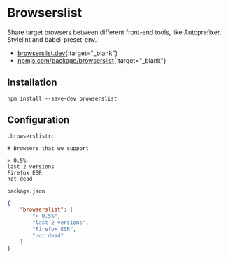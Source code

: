 # Browserslist

Share target browsers between different front-end tools, like Autoprefixer, Stylelint and babel-preset-env.

- [browserslist.dev](https://browserslist.dev/){:target="_blank"}
- [npmjs.com/package/browserslist](https://www.npmjs.com/package/browserslist){:target="_blank"}

## Installation

```shell
npm install --save-dev browserslist
```

## Configuration

`.browserslistrc`

```text
# Browsers that we support

> 0.5%
last 2 versions
Firefox ESR
not dead
```

`package.json`

```json
{
    "browserslist": [
        "> 0.5%",
        "last 2 versions",
        "Firefox ESR",
        "not dead"
    ]
}
```
